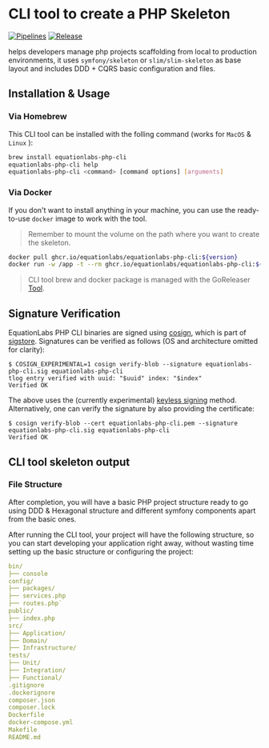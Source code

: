 # CLI tool to create a PHP Skeleton

[![Pipelines](https://github.com/Equation-Labs-I-O/eqlabs-tools-php-skeleton-creator/actions/workflows/pull_request.yaml/badge.svg)](https://github.com/Equation-Labs-I-O/eqlabs-tools-php-skeleton-creator/actions/workflows/pull_request.yaml) [![Release](https://github.com/Equation-Labs-I-O/eqlabs-tools-php-skeleton-creator/actions/workflows/release.yaml/badge.svg)](https://github.com/Equation-Labs-I-O/eqlabs-tools-php-skeleton-creator/actions/workflows/release.yaml)

helps developers manage php projects scaffolding from local to production environments, it uses `symfony/skeleton` or
`slim/slim-skeleton` as base layout and includes DDD + CQRS basic configuration and files.

## Installation & Usage

### Via Homebrew

This CLI tool can be installed with the folling command (works for `MacOS` & `Linux` ):

 ```bash
brew install equationlabs-php-cli
equationlabs-php-cli help
equationlabs-php-cli <command> [command options] [arguments]
```

### Via Docker

If you don't want to install anything in your machine, you can use the ready-to-use `docker` image to work with the
tool.

> Remember to mount the volume on the path where you want to create the skeleton.

 ```bash
docker pull ghcr.io/equationlabs/equationlabs-php-cli:${version}
docker run -w /app -t --rm ghcr.io/equationlabs/equationlabs-php-cli:${version} ${command} ${options} ${arguments}
```

> CLI tool brew and docker package is managed with the GoReleaser [Tool][1].

## Signature Verification

EquationLabs PHP CLI binaries are signed using [cosign][2], which is part of [sigstore][3].
Signatures can be verified as follows (OS and architecture omitted for clarity):

```console
$ COSIGN_EXPERIMENTAL=1 cosign verify-blob --signature equationlabs-php-cli.sig equationlabs-php-cli
tlog entry verified with uuid: "$uuid" index: "$index"
Verified OK
```

The above uses the (currently experimental) [keyless signing][4] method.
Alternatively, one can verify the signature by also providing the certificate:

```console
$ cosign verify-blob --cert equationlabs-php-cli.pem --signature equationlabs-php-cli.sig equationlabs-php-cli
Verified OK
```

## CLI tool skeleton output

### File Structure

After completion, you will have a basic PHP project structure ready to go using DDD & Hexagonal structure and different
symfony components apart from the basic ones.

After running the CLI tool, your project will have the following structure, so you can start developing your application
right away, without wasting time setting up the basic structure or configuring the project:

```yaml
bin/
├── console
config/
├── packages/
├── services.php
├── routes.php`
public/
├── index.php
src/
├── Application/
├── Domain/
├── Infrastructure/
tests/
├── Unit/
├── Integration/
├── Functional/
.gitignore
.dockerignore
composer.json
composer.lock
Dockerfile
docker-compose.yml
Makefile
README.md
````

[1]: https://goreleaser.com

[2]: https://github.com/SigStore/cosign

[3]: https://www.sigstore.dev/

[4]: https://github.com/sigstore/cosign/blob/main/KEYLESS.md